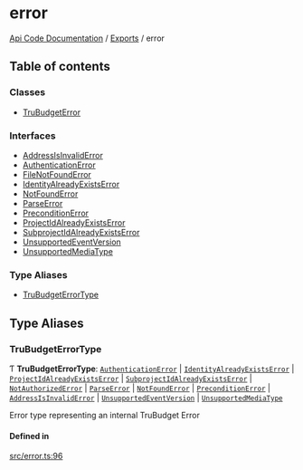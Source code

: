 # error
 
[Api Code Documentation](../README.md) / [Exports](../modules.md) / error

## Table of contents

### Classes

- [TruBudgetError](../classes/error.TruBudgetError.md)

### Interfaces

- [AddressIsInvalidError](../interfaces/error.AddressIsInvalidError.md)
- [AuthenticationError](../interfaces/error.AuthenticationError.md)
- [FileNotFoundError](../interfaces/error.FileNotFoundError.md)
- [IdentityAlreadyExistsError](../interfaces/error.IdentityAlreadyExistsError.md)
- [NotFoundError](../interfaces/error.NotFoundError.md)
- [ParseError](../interfaces/error.ParseError.md)
- [PreconditionError](../interfaces/error.PreconditionError.md)
- [ProjectIdAlreadyExistsError](../interfaces/error.ProjectIdAlreadyExistsError.md)
- [SubprojectIdAlreadyExistsError](../interfaces/error.SubprojectIdAlreadyExistsError.md)
- [UnsupportedEventVersion](../interfaces/error.UnsupportedEventVersion.md)
- [UnsupportedMediaType](../interfaces/error.UnsupportedMediaType.md)

### Type Aliases

- [TruBudgetErrorType](error.md#trubudgeterrortype)

## Type Aliases

### TruBudgetErrorType

Ƭ **TruBudgetErrorType**: [`AuthenticationError`](../interfaces/error.AuthenticationError.md) \| [`IdentityAlreadyExistsError`](../interfaces/error.IdentityAlreadyExistsError.md) \| [`ProjectIdAlreadyExistsError`](../interfaces/error.ProjectIdAlreadyExistsError.md) \| [`SubprojectIdAlreadyExistsError`](../interfaces/error.SubprojectIdAlreadyExistsError.md) \| [`NotAuthorizedError`](../interfaces/authz_types.NotAuthorizedError.md) \| [`ParseError`](../interfaces/error.ParseError.md) \| [`NotFoundError`](../interfaces/error.NotFoundError.md) \| [`PreconditionError`](../interfaces/error.PreconditionError.md) \| [`AddressIsInvalidError`](../interfaces/error.AddressIsInvalidError.md) \| [`UnsupportedEventVersion`](../interfaces/error.UnsupportedEventVersion.md) \| [`UnsupportedMediaType`](../interfaces/error.UnsupportedMediaType.md)

Error type representing an internal TruBudget Error

#### Defined in

[src/error.ts:96](https://github.com/openkfw/TruBudget/blob/648f2bb/api/src/error.ts#L96)
